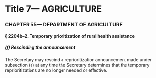 
# Title 7— AGRICULTURE
### CHAPTER 55— DEPARTMENT OF AGRICULTURE
#### § 2204b–2. Temporary prioritization of rural health assistance
##### (f) Rescinding the announcement

The Secretary may rescind a reprioritization announcement made under subsection (a) at any time the Secretary determines that the temporary reprioritizations are no longer needed or effective.
